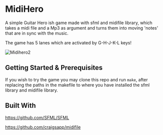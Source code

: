 # MidiHero

A simple Guitar Hero ish game made with sfml and midifile library, which takes a midi file and a Mp3 as argument and turns them into moving 'notes' that are in sync with the music.

The game has 5 lanes which are activated by G-H-J-K-L keys! 

![Midihero2](https://github.com/AxelBadam/priv/assets/110740560/5bbe87b2-786b-48fa-b3af-05d68821181a)

## Getting Started & Prerequisites

If you wish to try the game you may clone this repo and run `make`, after replacing the paths in the makefile to where you have installed the sfml library and midifile library.

## Built With

https://github.com/SFML/SFML

https://github.com/craigsapp/midifile



